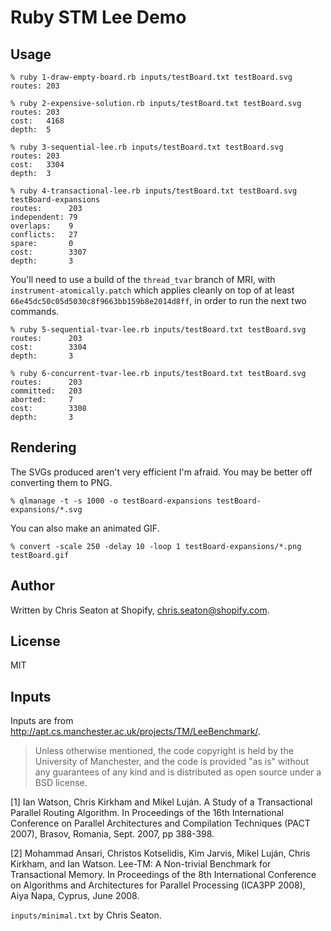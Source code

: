 # Ruby STM Lee Demo

## Usage

```
% ruby 1-draw-empty-board.rb inputs/testBoard.txt testBoard.svg   
routes: 203

% ruby 2-expensive-solution.rb inputs/testBoard.txt testBoard.svg 
routes: 203
cost:   4168
depth:  5

% ruby 3-sequential-lee.rb inputs/testBoard.txt testBoard.svg 
routes: 203
cost:   3304
depth:  3

% ruby 4-transactional-lee.rb inputs/testBoard.txt testBoard.svg testBoard-expansions
routes:      203
independent: 79
overlaps:    9
conflicts:   27
spare:       0
cost:        3307
depth:       3
```

You'll need to use a build of the `thread_tvar` branch of MRI, with `instrument-atomically.patch` which applies cleanly on top of at least `66e45dc50c05d5030c8f9663bb159b8e2014d8ff`, in order to run the next two commands.

```
% ruby 5-sequential-tvar-lee.rb inputs/testBoard.txt testBoard.svg 
routes:      203
cost:        3304
depth:       3

% ruby 6-concurrent-tvar-lee.rb inputs/testBoard.txt testBoard.svg 
routes:      203
committed:   203
aborted:     7
cost:        3308
depth:       3
```

## Rendering

The SVGs produced aren't very efficient I'm afraid. You may be better off converting them to PNG.

```
% qlmanage -t -s 1000 -o testBoard-expansions testBoard-expansions/*.svg
```

You can also make an animated GIF.

```
% convert -scale 250 -delay 10 -loop 1 testBoard-expansions/*.png testBoard.gif
```

## Author

Written by Chris Seaton at Shopify, chris.seaton@shopify.com.

## License

MIT

## Inputs

Inputs are from http://apt.cs.manchester.ac.uk/projects/TM/LeeBenchmark/.

> Unless otherwise mentioned, the code copyright is held by the University of Manchester, and the code is provided "as is" without any guarantees of any kind and is distributed as open source under a BSD license.

[1] Ian Watson, Chris Kirkham and Mikel Luján. A Study of a Transactional Parallel Routing Algorithm. In Proceedings of the 16th International Conference on Parallel Architectures and Compilation Techniques (PACT 2007), Brasov, Romania, Sept. 2007, pp 388-398.

[2] Mohammad Ansari, Christos Kotselidis, Kim Jarvis, Mikel Luján, Chris Kirkham, and Ian Watson. Lee-TM: A Non-trivial Benchmark for Transactional Memory. In Proceedings of the 8th International Conference on Algorithms and Architectures for Parallel Processing (ICA3PP 2008), Aiya Napa, Cyprus, June 2008.

`inputs/minimal.txt` by Chris Seaton.
